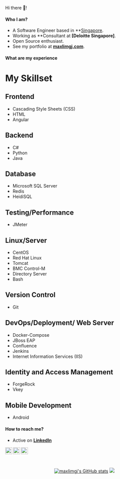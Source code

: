 Hi there 👋!

#### Who I am?

- A Software Engineer based in **[Singapore](https://en.wikipedia.org/wiki/Dhaka).
- Working as **Consultant at **[Deloitte Singapore]**.
- Open Source enthusiast.
- See my portfolio at **[maxlimgj.com](https://www.maxlimgj.com)**.




#### What are my experience

# My Skillset

## Frontend
- Cascading Style Sheets (CSS)
- HTML
- Angular

## Backend
- C#
- Python
- Java

## Database
- Microsoft SQL Server
- Redis
- HeidiSQL

## Testing/Performance
- JMeter

## Linux/Server
- CentOS
- Red Hat Linux
- Tomcat
- BMC Control-M
- Directory Server
- Bash

## Version Control
- Git

## DevOps/Deployment/ Web Server
- Docker-Compose
- JBoss EAP
- Confluence
- Jenkins
- Internet Information Services (IIS)

## Identity and Access Management
- ForgeRock
- Vkey

## Mobile Development
- Android


#### How to reach me?
- Active on **[LinkedIn](https://www.linkedin.com/in/maxlimgj)**

<a href="https://www.linkedin.com/in/maxlimgj">
  <img align="left" alt="LinkedIn" width="22px" src="./assets/linkedin.svg" />
</a>
<a href="https://dev.to/maxlimgj">
  <img align="left" alt="Dev" width="22px" src="./assets/dev.svg" />
</a>
<a href="mailto:limguanji@gmail.com">
  <img align="left" alt="Mail" width="22px" src="./assets/gmail.svg" />
</a>
<br/>
<br/>
<br/>

<p align="center">
<a href="http://www.github.com/maxlimgj"><img src="https://github-readme-stats.vercel.app/api?username=maxlimgj&show_icons=true&hide=&count_private=true&title_color=3382ed&text_color=ffffff&icon_color=3382ed&bg_color=1c1917&hide_border=true&show_icons=true" alt="maxlimgj's GitHub stats" /></a>
<a href="http://www.github.com/maxlimgj"><img src="https://github-readme-streak-stats.herokuapp.com/?user=maxlimgj&stroke=ffffff&background=1c1917&ring=0891b2&fire=0891b2&currStreakNum=ffffff&currStreakLabel=0891b2&sideNums=ffffff&sideLabels=ffffff&dates=ffffff&hide_border=true" /></a>
 </p>
 